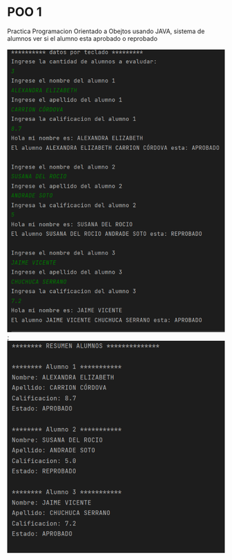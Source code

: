 # POO 1
Practica Programacion Orientado a Obejtos usando JAVA, sistema de alumnos ver si el alumno esta aprobado o reprobado 
<br/> <br/>
![Solicitar datos](src/resources/images/java-readme-1.png);
![Resumen](src/resources/images/java-readme-2.png)

